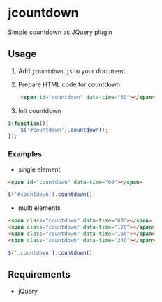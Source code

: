 jcountdown
==========

Simple countdown as JQuery plugin

## Usage

1. Add `jcountdown.js` to your document

2. Prepare HTML code for countdown
```html
	<span id="countdown" data-time="60"></span>
```

3. Init countdown

```javascript
$(function(){
    $('#countdown').countdown();
});
```

### Examples

* single element

```html
<span id="countdown" data-time="60"></span>
```

```javascript
$('#countdown').countdown();
```

* multi elements

```html
<span class="countdown" data-time="60"></span>
<span class="countdown" data-time="120"></span>
<span class="countdown" data-time="180"></span>
<span class="countdown" data-time="240"></span>
```

```javascript
$('.countdown').countdown();
```

## Requirements

* jQuery
